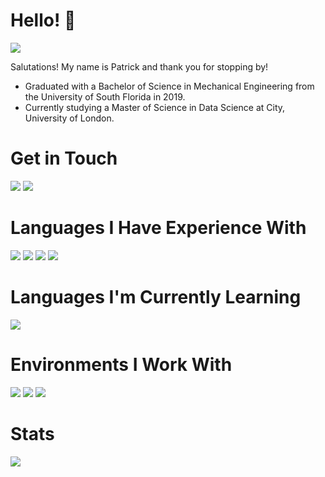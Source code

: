 # Hello! :wave:
![](https://komarev.com/ghpvc/?username=pzhang58&color=brightgreen)

Salutations! My name is Patrick and thank you for stopping by!
- Graduated with a Bachelor of Science in Mechanical Engineering from the University of South Florida in 2019.
- Currently studying a Master of Science in Data Science at City, University of London.

# Get in Touch
[![](https://img.shields.io/badge/LinkedIn-0077B5?style=for-the-badge&logo=linkedin&logoColor=white)](https://www.linkedin.com/in/pzhang58/)
[![](https://img.shields.io/badge/Gmail-D14836?style=for-the-badge&logo=gmail&logoColor=white)](mailto:pzhang5859@gmail.com)

# Languages I Have Experience With
![](https://img.shields.io/badge/Python-FFD43B?style=for-the-badge&logo=python&logoColor=blue)
![](https://img.shields.io/badge/C-00599C?style=for-the-badge&logo=c&logoColor=white)
![](https://img.shields.io/badge/Lua-2C2D72?style=for-the-badge&logo=lua&logoColor=white)
![](https://img.shields.io/badge/JavaScript-323330?style=for-the-badge&logo=javascript&logoColor=F7DF1E)

# Languages I'm Currently Learning
![](https://img.shields.io/badge/R-276DC3?style=for-the-badge&logo=r&logoColor=white)

# Environments I Work With
![](https://img.shields.io/badge/Atom-%2366595C.svg?style=for-the-badge&logo=atom&logoColor=white)
![](https://img.shields.io/badge/jupyter-%23FA0F00.svg?style=for-the-badge&logo=jupyter&logoColor=white)
![](https://img.shields.io/badge/Visual%20Studio%20Code-0078d7.svg?style=for-the-badge&logo=visual-studio-code&logoColor=white)

# Stats
![](https://github-readme-stats.vercel.app/api?username=pzhang58)
